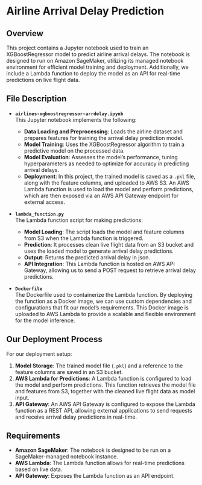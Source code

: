 # Airline Arrival Delay Prediction

## Overview
This project contains a Jupyter notebook used to train an XGBoostRegressor model to predict airline arrival delays. The notebook is designed to run on Amazon SageMaker, utilizing its managed notebook environment for efficient model training and deployment. Additionally, we include a Lambda function to deploy the model as an API for real-time predictions on live flight data.

## File Description

- **`airlines-xgboostregressor-arrdelay.ipynb`**  
  This Jupyter notebook implements the following:
  - **Data Loading and Preprocessing**: Loads the airline dataset and prepares features for training the arrival delay prediction model.
  - **Model Training**: Uses the XGBoostRegressor algorithm to train a predictive model on the processed data.
  - **Model Evaluation**: Assesses the model’s performance, tuning hyperparameters as needed to optimize for accuracy in predicting arrival delays.
  - **Deployment**: In this project, the trained model is saved as a `.pkl` file, along with the feature columns, and uploaded to AWS S3. An AWS Lambda function is used to load the model and perform predictions, which are then exposed via an AWS API Gateway endpoint for external access.

- **`lambda_function.py`**  
  The Lambda function script for making predictions:
  - **Model Loading**: The script loads the model and feature columns from S3 when the Lambda function is triggered.
  - **Prediction**: It processes clean live flight data from an S3 bucket and uses the loaded model to generate arrival delay predictions.
  - **Output**: Returns the predicted arrival delay in json.
  - **API Integration**: This Lambda function is hosted on AWS API Gateway, allowing us to send a POST request to retrieve arrival delay predictions.

- **`Dockerfile`**  
  The Dockerfile used to containerize the Lambda function. By deploying the function as a Docker image, we can use custom dependencies and configurations that fit our model’s requirements. This Docker image is uploaded to AWS Lambda to provide a scalable and flexible environment for the model inference.

## Our Deployment Process

For our deployment setup:
1. **Model Storage**: The trained model file (`.pkl`) and a reference to the feature columns are saved in an S3 bucket.
2. **AWS Lambda for Predictions**: A Lambda function is configured to load the model and perform predictions. This function retrieves the model file and features from S3, together with the cleaned live flight data as model input.
3. **API Gateway**: An AWS API Gateway is configured to expose the Lambda function as a REST API, allowing external applications to send requests and receive arrival delay predictions in real-time.

## Requirements
- **Amazon SageMaker**: The notebook is designed to be run on a SageMaker-managed notebook instance.
- **AWS Lambda**: The Lambda function allows for real-time predictions based on live data.
- **API Gateway**: Exposes the Lambda function as an API endpoint.
